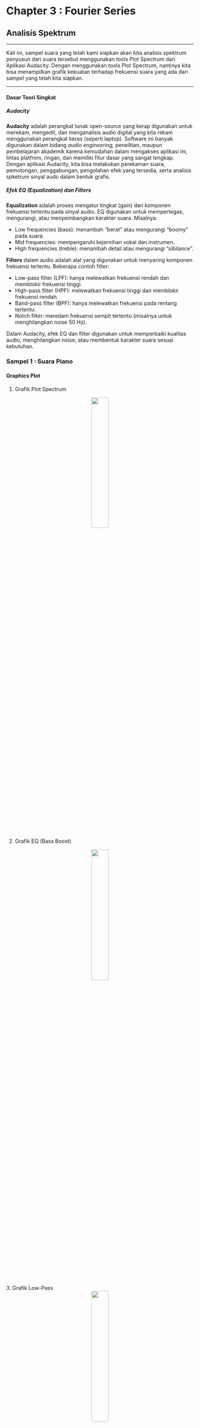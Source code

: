 # Chapter 3 : Fourier Series



## Analisis Spektrum

---

Kali ini, sampel suara yang telah kami siapkan akan kita analisis spektrum penyusun dari suara tersebut menggunakan tools Plot Spectrum dari Aplikasi Audacity. Dengan menggunakan tools Plot Spectrum, nantinya kita bisa menampilkan grafik kekuatan terhadap frekuensi suara yang ada dari sampel yang telah kita siapkan.

---

#### Dasar Teori Singkat

##### Audacity

**Audacity** adalah perangkat lunak open-source yang kerap digunakan untuk merekam, mengedit, dan menganalisis audio digital yang kita rekam menggunakan perangkat keras (seperti laptop). Software ini banyak digunakan dalam bidang *audio engineering,* penelitian, maupun pembelajaran akademik karena kemudahan dalam mengakses aplikasi ini, lintas platfrom, ringan, dan memiliki fitur dasar yang sangat lengkap. Dengan aplikasi Audacity, kita bisa melakukan perekaman suara, pemotongan, penggabungan, pengolahan efek yang tersedia, serta analisis spketrum sinyal audo dalam bentuk grafis.

##### Efek EQ (Equalization) dan Filters

**Equalization** adalah proses mengatur tingkat (gain) dari komponen frekuensi tertentu pada sinyal audio. EQ digunakan untuk mempertegas, mengurangi, atau menyeimbangkan karakter suara. Misalnya:
- Low frequencies (bass): menambah “berat” atau mengurangi “boomy” pada suara.
- Mid frequencies: mempengaruhi kejernihan vokal dan instrumen.
- High frequencies (treble): menambah detail atau mengurangi “sibilance”.

**Filters** dalam audio adalah alat yang digunakan untuk menyaring komponen frekuensi tertentu. Beberapa contoh filter:
- Low-pass filter (LPF): hanya melewatkan frekuensi rendah dan memblokir frekuensi tinggi.
- High-pass filter (HPF): melewatkan frekuensi tinggi dan memblokir frekuensi rendah.
- Band-pass filter (BPF): hanya melewatkan frekuensi pada rentang tertentu.
- Notch filter: meredam frekuensi sempit tertentu (misalnya untuk menghilangkan noise 50 Hz).

Dalam Audacity, efek EQ dan filter digunakan untuk memperbaiki kualitas audio, menghilangkan noise, atau membentuk karakter suara sesuai kebutuhan.



### Sampel 1 : Suara Piano

#### Graphics Plot

1. Grafik Plot Spectrum

<div style="text-align: center;">
  <img src="./assets/graph/piano/piano-plot-spectrum.png" width="30%" height="30%">
</div>

2. Grafik EQ (Bass Boost)

<div style="text-align: center;">
  <img src="./assets/graph/piano/piano-plot-eq.png" width="30%" height="30%">
</div>
3. Grafik Low-Pass

<div style="text-align: center;">
  <img src="./assets/graph/piano/piano-low-pass.png" width="30%" height="30%">
</div>

4. Grafik High-Pass

<div style="text-align: center;">
  <img src="./assets/graph/piano/piano-high-pass.png" width="30%" height="30%">
</div>

#### Pembahasan
Efek EQ Bass Boost pada suara piano meningkatkan komponen frekuensi rendah (bass). Hasilnya, suara piano terdengar lebih “berat” dan hangat, dengan nada-nada rendah menjadi lebih dominan. Pada grafik spektrum, amplitudo di area frekuensi rendah naik, sedangkan frekuensi tinggi tetap atau sedikit berkurang. Efek ini cocok untuk mempertegas karakter bass pada instrumen piano.

### Sampel 2 : Suara Rekaman

#### Graphics Plot

1. Grafik Plot Spectrum

<div style="text-align: center;">
  <img src="./assets/graph/rekaman/rekaman-plot-spektrum.png" width="30%" height="30%">
</div>

2. Grafik EQ (Walkie-Talkie)

<div style="text-align: center;">
  <img src="./assets/graph/rekaman/rekaman-plot-eq.png" width="30%" height="30%">
</div>

3. Grafik Low-Pass

<div style="text-align: center;">
  <img src="./assets/graph/rekaman/rekaman-low-pass.png" width="30%" height="30%">
</div>

4. Grafik High-Pass

<div style="text-align: center;">
  <img src="./assets/graph/rekaman/rekaman-high-pass.png" width="30%" height="30%">
</div>

#### Pembahasan
Efek EQ Walkie-Talkie biasanya memotong frekuensi rendah dan tinggi, hanya menyisakan frekuensi menengah. Suara hasil rekaman menjadi “tipis” dan mirip suara komunikasi radio, dengan kejernihan vokal di tengah tetapi kehilangan detail bass dan treble. Pada grafik spektrum, hanya frekuensi menengah yang tampak menonjol, sedangkan area rendah dan tinggi melemah.

### Sampel 3 : Suara Lagu JJ

#### Graphics Plot

1. Grafik Plot Spectrum

<div style="text-align: center;">
  <img src="./assets/graph/lagu/lagu-plot-spectrum.png" width="30%" height="30%">
</div>

2. Grafik EQ (AM Radio)

<div style="text-align: center;">
  <img src="./assets/graph/lagu/lagu-plot-eq.png" width="30%" height="30%">
</div>

3. Grafik Low-Pass

<div style="text-align: center;">
  <img src="./assets/graph/lagu/lagu-low-pass.png" width="30%" height="30%">
</div>

4. Grafik High-Pass

<div style="text-align: center;">
  <img src="./assets/graph/lagu/lagu-high-pass.png" width="30%" height="30%">
</div>

#### Pembahasan
Efek EQ AM Radio meniru karakteristik suara radio lama, dengan rentang frekuensi yang sempit dan dominasi frekuensi menengah. Suara lagu menjadi “nostalgic” dan kurang detail, cocok untuk efek retro. Pada grafik spektrum, frekuensi rendah dan tinggi sangat berkurang, hanya frekuensi menengah yang terlihat jelas.

## Fourier Series Grafik

---

Pada percobaan kali ini, Kami mencoba membuat sebuah grafik sawtooth pada matlab/python(matplotlib). Setelah itu, kami akan mencoba menguriakan sinyal tersebut dengan menggunakan metode Fourier Series serta menampilkan persamaan fourier series tersebut

---

### Dasar Teori

#### Fourier Series

Fourier Series adalah metode matematis untuk merepresentasikan sinyal periodik sebagai penjumlahan fungsi sinusoidal (sinus dan kosinus) dengan frekuensi kelipatan bilangan bulat dari frekuensi fundamental. Konsep ini pertama kali diperkenalkan oleh Joseph Fourier, yang menunjukkan bahwa setiap sinyal periodik dapat diuraikan menjadi komponen harmoniknya.

Secara umum, suatu sinyal periodik 
𝑥 (𝑡) x(t) 
dengan periode 
𝑇
T dapat dituliskan sebagai:

$$
x(t) = a_0 + \sum_{n=1}^{\infty} \left( a_n \cos\left(\frac{2\pi n}{T}t\right) + b_n \sin\left(\frac{2\pi n}{T}t\right) \right)
$$

dengan koefisien Fourier:

$$
a_0 = \frac{1}{T} \int_{0}^{T} x(t)\, dt
$$

$$
a_n = \frac{2}{T} \int_{0}^{T} x(t) \cos\left(\frac{2\pi n}{T}t\right) dt
$$

$$
b_n = \frac{2}{T} \int_{0}^{T} x(t) \sin\left(\frac{2\pi n}{T}t\right) dt
$$

Koefisien inilah yang menunjukkan kontribusi tiap harmonik sinusoidal dalam membentuk kembali sinyal asli.

#### Gelombang Sawtooth

Gelombang sawtooth adalah salah satu bentuk sinyal periodik yang banyak dipakai dalam elektronika, musik digital, maupun sistem komunikasi. Bentuk dasarnya mirip gigi gergaji: naik secara linier lalu jatuh tiba-tiba.

Fungsi gelombang sawtooth periodik dengan periode 
𝑇
T dapat direpresentasikan melalui Fourier Series sebagai:

$$
x(t) = \frac{2}{\pi} \sum_{n=1}^{\infty} \frac{(-1)^{n+1}}{n} \sin\left( \frac{2\pi n}{T} t \right)
$$

Dari persamaan tersebut terlihat bahwa gelombang sawtooth tersusun dari harmonik sinusoidal ganjil dan genap, dengan amplitudo menurun sebanding dengan $\frac{1}{n}$

Pada kode di bawah, kita akan membuat gelombang atau grafik sawtooth menggunakan python dengan matplotlib. Serta kita bisa menggunakan bantuan SciPy untuk membuat gelombang sawtooth dengan function $sawtooth()$


```python
## Gelombang Sawtooth Menggunakan Matplotlib
import sawtooth

sawtooth.run_sawtooth(1,5,2) # Amplitude, Frequency, Duration
```


    
![png](README_files/README_9_0.png)
    



```python
## Gelombang Sawtooth Menggunakan SciPy

import numpy as np
from scipy import signal
import matplotlib.pyplot as plt
t = np.linspace(0, 1, 500)
plt.plot(t, signal.sawtooth(2 * np.pi * 5 * t))
plt.show()
```


    
![png](README_files/README_10_0.png)
    


#### Penguraian Menggunakan Representasi Fourier 

Kita akan mencoba menguraikan grafik sawtooth menggunakan fungsi fourier_series() yang telah kami buat dengan modifikasi kode dari web.


```python
from fourierseries import fourier_series

fourier_series(1,5,1,7)
fourier_series(1,5,1,20)
fourier_series(1,5,1,100)
fourier_series(1,5,1,1000)
```


    
![png](README_files/README_12_0.png)
    



    
![png](README_files/README_12_1.png)
    



    
![png](README_files/README_12_2.png)
    



    
![png](README_files/README_12_3.png)
    


#### Pembahasan

Dalam kode yang sudah didapatkan di website dengan beberapa modifikasi, kita bisa menjalankan sebuah fungsi fourier_series() yang nantinya bisa merepresentasikan sebuah sinyal $sawtooth$ dengan parameter Amplitude (A), Frekuensi (F), Durasi (S), dan Term atau Suku (n).

Dapat dilihat bahwa kita bisa merepresentasikan sebuah sinyal, dalam hal ini adalah sawtooth, menggunakan polinomial fungsi-fungsi sederhana yaitu sinus dan cosinus. Semakin tinggi term atau suku dari polinomial deret Fourier, maka pendekatan dari sebuah sinyal tersebut akan menjadi semakin akurat. Pada Fourier series dengan $n = 7$, grafik Fourier series masih terlihat berbeda dengan grafik sawtooth ideal, karena bentuknya masih mendekati sinusoidal.

Namun, setelah jumlah suku Fourier ditambah, hasil grafik semakin mendekati bentuk sawtooth sebenarnya. Hal ini menunjukkan bahwa Fourier Series mampu merepresentasikan sinyal periodik kompleks dengan menggunakan kombinasi sederhana dari fungsi sinusoidal, dan akurasi pendekatannya sangat bergantung pada jumlah suku yang digunakan. Dengan demikian, metode **Fourier Series menjadi dasar penting dalam analisis dan sintesis sinyal di bidang Signal and System**.

---

## References

[Byjus : Fourier Series](https://byjus.com/maths/fourier-series/)

[TutorialsPoint : Plotting a Sawtooth Wave using Matplotlib](https://www.tutorialspoint.com/plotting-a-sawtooth-wave-using-matplotlib)

[Interactive Mathematics : Fourier Series Graph Interactive](https://www.intmath.com/fourier-series/fourier-graph-applet.php)

[Wolfram MathWorld : Fourier Series--Sawtooth Wave](https://mathworld.wolfram.com/FourierSeriesSawtoothWave.html)

[SciPy Documentation : cipy.signal.sawtooth](https://docs.scipy.org/doc/scipy/reference/generated/scipy.signal.sawtooth.html)

[Fourier Series Python Code ](https://vcfw.org/pdf/Department/Physics/Fourier_series_python_code.pdf)

